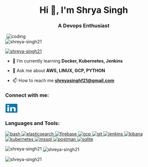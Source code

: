 <h1 align="center">Hi 👋, I'm Shrya Singh</h1>
<h3 align="center">A Devops Enthusiast</h3>

<img align="right" alt="coding" width="500" src="https://akumeninc.com/wp-content/uploads/2020/02/Animation-1.gif">

<p align="left"> <img src="https://komarev.com/ghpvc/?username=shreya-singh21&label=Profile%20views&color=0e75b6&style=flat" alt="shreya-singh21" /> </p>

<p align="left"> <a href="https://github.com/ryo-ma/github-profile-trophy"><img src="https://github-profile-trophy.vercel.app/?username=shreya-singh21" alt="shreya-singh21" /></a> </p>

- 🌱 I’m currently learning **Docker, Kubernetes, Jenkins**

- 💬 Ask me about **AWS, LINUX, GCP, PYTHON**

- 📫 How to reach me **shreyasinghf21@gmail.com**

<h3 align="left">Connect with me:</h3>
<p align="left">
  <a href="https://www.linkedin.com/in/shreya-singh-4b555b204/" target="_blank">
    <img align="center" src="https://raw.githubusercontent.com/devicons/devicon/master/icons/linkedin/linkedin-original.svg" alt="LinkedIn" height="30" width="40" />
  </a>
</p>


<h3 align="left">Languages and Tools:</h3>
<p align="left"> <a href="https://www.gnu.org/software/bash/" target="_blank" rel="noreferrer"> <img src="https://www.vectorlogo.zone/logos/gnu_bash/gnu_bash-icon.svg" alt="bash" width="40" height="40"/> </a> <a href="https://www.elastic.co" target="_blank" rel="noreferrer"> <img src="https://www.vectorlogo.zone/logos/elastic/elastic-icon.svg" alt="elasticsearch" width="40" height="40"/> </a> <a href="https://firebase.google.com/" target="_blank" rel="noreferrer"> <img src="https://www.vectorlogo.zone/logos/firebase/firebase-icon.svg" alt="firebase" width="40" height="40"/> </a> <a href="https://cloud.google.com" target="_blank" rel="noreferrer"> <img src="https://www.vectorlogo.zone/logos/google_cloud/google_cloud-icon.svg" alt="gcp" width="40" height="40"/> </a> <a href="https://git-scm.com/" target="_blank" rel="noreferrer"> <img src="https://www.vectorlogo.zone/logos/git-scm/git-scm-icon.svg" alt="git" width="40" height="40"/> </a> <a href="https://www.jenkins.io" target="_blank" rel="noreferrer"> <img src="https://www.vectorlogo.zone/logos/jenkins/jenkins-icon.svg" alt="jenkins" width="40" height="40"/> </a> <a href="https://www.elastic.co/kibana" target="_blank" rel="noreferrer"> <img src="https://www.vectorlogo.zone/logos/elasticco_kibana/elasticco_kibana-icon.svg" alt="kibana" width="40" height="40"/> </a> <a href="https://kubernetes.io" target="_blank" rel="noreferrer"> <img src="https://www.vectorlogo.zone/logos/kubernetes/kubernetes-icon.svg" alt="kubernetes" width="40" height="40"/> </a> <a href="https://www.microsoft.com/en-us/sql-server" target="_blank" rel="noreferrer"> <img src="https://www.svgrepo.com/show/303229/microsoft-sql-server-logo.svg" alt="mssql" width="40" height="40"/> </a> <a href="https://postman.com" target="_blank" rel="noreferrer"> <img src="https://www.vectorlogo.zone/logos/getpostman/getpostman-icon.svg" alt="postman" width="40" height="40"/> </a> <a href="https://www.sqlite.org/" target="_blank" rel="noreferrer"> <img src="https://www.vectorlogo.zone/logos/sqlite/sqlite-icon.svg" alt="sqlite" width="40" height="40"/> </a> </p>

<p><img align="left" src="https://github-readme-stats.vercel.app/api/top-langs?username=shreya-singh21&show_icons=true&locale=en&layout=compact" alt="shreya-singh21" /></p>

<p>&nbsp;<img align="center" src="https://github-readme-stats.vercel.app/api?username=shreya-singh21&show_icons=true&locale=en" alt="shreya-singh21" /></p>

<p><img align="center" src="https://github-readme-streak-stats.herokuapp.com/?user=shreya-singh21&" alt="shreya-singh21" /></p>
